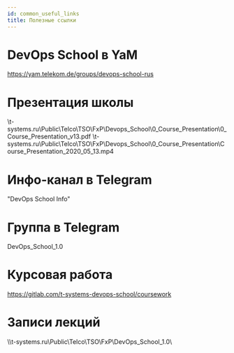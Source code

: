 ```yaml
---
id: common_useful_links
title: Полезные ссылки
---
```


# DevOps School в YaM
https://yam.telekom.de/groups/devops-school-rus

# Презентация школы
\\t-systems.ru\Public\Telco\TSO\FxP\Devops_School\0_Course_Presentation\0_Course_Presentation_v13.pdf 
\\t-systems.ru\Public\Telco\TSO\FxP\Devops_School\0_Course_Presentation\Course_Presentation_2020_05_13.mp4

# Инфо-канал в Telegram
"DevOps School Info"

# Группа в Telegram
DevOps_School_1.0

# Курсовая работа
https://gitlab.com/t-systems-devops-school/coursework

# Записи лекций
\\\t-systems.ru\Public\Telco\TSO\FxP\DevOps_School_1.0\
